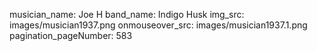 musician_name: Joe H
band_name: Indigo Husk
img_src: images/musician1937.png
onmouseover_src: images/musician1937.1.png
pagination_pageNumber: 583